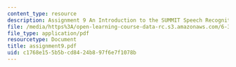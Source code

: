 ```yaml
---
content_type: resource
description: Assignment 9 An Introduction to the SUMMIT Speech Recognition System
file: /media/https%3A/open-learning-course-data-rc.s3.amazonaws.com/6-345-automatic-speech-recognition-spring-2003/c1768e155b5bcd8424b897f6e7f1078b_assignment9.pdf
file_type: application/pdf
resourcetype: Document
title: assignment9.pdf
uid: c1768e15-5b5b-cd84-24b8-97f6e7f1078b
---
```

